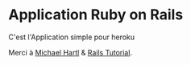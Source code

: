 # Application Ruby on Rails 

C'est l'Application simple pour heroku

Merci à [Michael Hartl](http://michaelhartl.com/) & [Rails Tutorial](http://railstutorial.org/).
